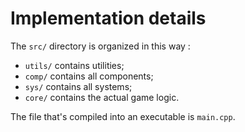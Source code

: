 # Implementation details

The `src/` directory is organized in this way :

- `utils/` contains utilities;
- `comp/` contains all components;
- `sys/` contains all systems;
- `core/` contains the actual game logic.

The file that's compiled into an executable is `main.cpp`.
